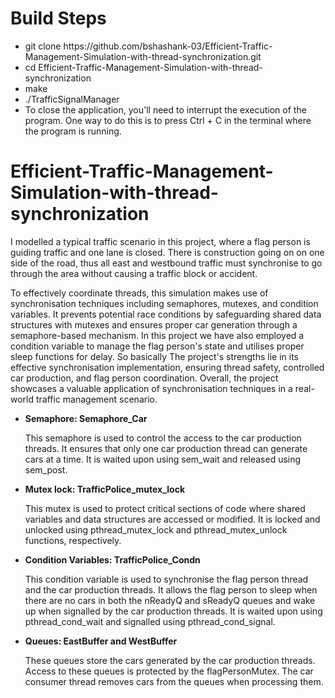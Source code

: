 <h1>Build Steps</h1>
<ul>
  <li>git clone https://github.com/bshashank-03/Efficient-Traffic-Management-Simulation-with-thread-synchronization.git</li>
  <li>cd Efficient-Traffic-Management-Simulation-with-thread-synchronization</li>
  <li>make</li>
  <li>./TrafficSignalManager</li>
  <li>To close the application, you'll need to interrupt the execution of the program. One way to do this is to press Ctrl + C in the terminal where the program is running.</li>
</ul>

# Efficient-Traffic-Management-Simulation-with-thread-synchronization
<p>I modelled a typical traffic scenario in this project, where a flag person is guiding traffic and one lane is closed. There is construction going on on one side of the road, thus all east and westbound traffic must synchronise to go through the area without causing a traffic block or accident.</p>
<p>To effectively coordinate threads, this simulation makes use of synchronisation techniques including semaphores, mutexes, and condition variables. It prevents potential race conditions by safeguarding shared data structures with mutexes and ensures proper car generation through a semaphore-based mechanism. In this project we have also employed a condition variable to manage the flag person's state and utilises proper sleep functions for delay. So basically The project's strengths lie in its effective synchronisation implementation, ensuring thread safety, controlled car production, and flag person coordination. Overall, the project showcases a valuable application of synchronisation techniques in a real-world traffic management scenario.</p>
<ul>
  <li><b>Semaphore: Semaphore_Car</b> <p>This semaphore is used to control the access to the car production threads. It ensures that only one car production thread can generate cars at a time. It is waited upon using sem_wait and released using sem_post.</p></li>
  <li><b>Mutex lock: TrafficPolice_mutex_lock </b> <p>This mutex is used to protect critical sections of code where shared variables and data structures are accessed or modified. It is locked and unlocked using pthread_mutex_lock and pthread_mutex_unlock functions, respectively.</p></li>
  <li><b>Condition Variables: TrafficPolice_Condn</b><p>This condition variable is used to synchronise the flag person thread and the car production threads. It allows the flag person to sleep when there are no cars in both the nReadyQ and sReadyQ queues and wake up when signalled by the car production threads. It is waited upon using pthread_cond_wait and signalled using pthread_cond_signal.</p></li>
  <li><b>Queues: EastBuffer and WestBuffer </b><p>These queues store the cars generated by the car production threads. Access to these queues is protected by the flagPersonMutex. The car consumer thread removes cars from the queues when processing them.</p></li>
</ul>
